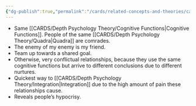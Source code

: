 ```yaml
---
{"dg-publish":true,"permalink":"/cards/related-concepts-and-theories/camaraderie/","created":"2023-05-24T17:16:22.615+02:00","updated":"2023-05-24T17:47:23.004+02:00"}
---
```



- Same [[CARDS/Depth Psychology Theory/Cognitive Functions\|Cognitive Functions]]. People of the same [[CARDS/Depth Psychology Theory/Quadra\|Quadra]] are comrades. 
- The enemy of my enemy is my friend. 
- Team up towards a shared goal. 
- Otherwise, very conflictual relationships, because they use the same cognitive functions but arrive to different conclusions due to different nurtures. 
- Quickest way to [[CARDS/Depth Psychology Theory/Integration\|Integration]] due to the high amount of pain these relationships cause. 
- Reveals people’s hypocrisy.
